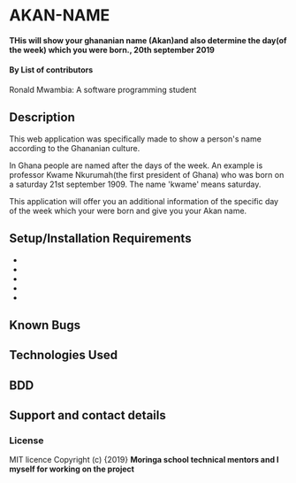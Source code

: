 # AKAN-NAME
#### THis will show your ghananian name (Akan)and also determine the day(of the week) which you were born., 20th september 2019
#### By **List of contributors**
   Ronald Mwambia: A software programming student
## Description
   This web application was specifically made to show a person's name according to the Ghananian culture. 

   In Ghana people are named after the days of the week. An example is professor Kwame Nkurumah(the first president of Ghana) who was born on a saturday 21st september 1909. The name 'kwame' means saturday.

   This application will offer you an additional information of the specific day of the week which your were born and give you your Akan name. 
   
## Setup/Installation Requirements
* 
* 
* 
* 
* 

## Known Bugs

## Technologies Used

## BDD

## Support and contact details

### License
MIT licence
Copyright (c) {2019}   **Moringa school technical mentors and I myself for working on the project**
  